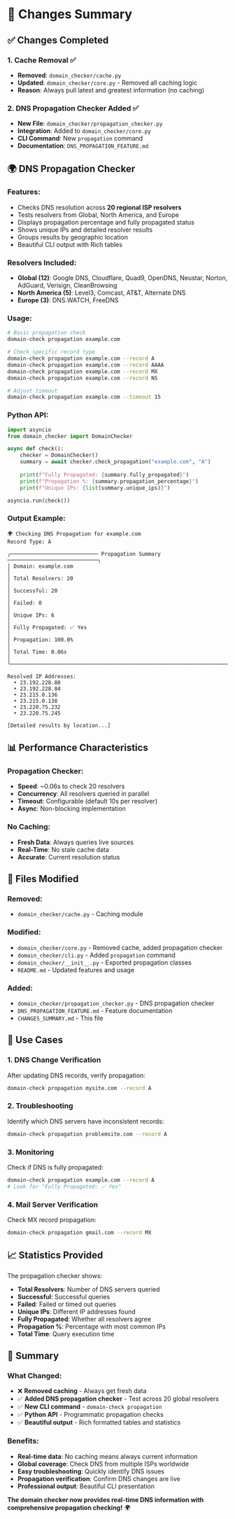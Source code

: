 # 📝 Changes Summary

## ✅ **Changes Completed**

### **1. Cache Removal** ✅
- **Removed**: `domain_checker/cache.py`
- **Updated**: `domain_checker/core.py` - Removed all caching logic
- **Reason**: Always pull latest and greatest information (no caching)

### **2. DNS Propagation Checker Added** ✅
- **New File**: `domain_checker/propagation_checker.py`
- **Integration**: Added to `domain_checker/core.py`
- **CLI Command**: New `propagation` command
- **Documentation**: `DNS_PROPAGATION_FEATURE.md`

## 🌍 **DNS Propagation Checker**

### **Features:**
- Checks DNS resolution across **20 regional ISP resolvers**
- Tests resolvers from Global, North America, and Europe
- Displays propagation percentage and fully propagated status
- Shows unique IPs and detailed resolver results
- Groups results by geographic location
- Beautiful CLI output with Rich tables

### **Resolvers Included:**
- **Global (12)**: Google DNS, Cloudflare, Quad9, OpenDNS, Neustar, Norton, AdGuard, Verisign, CleanBrowsing
- **North America (5)**: Level3, Comcast, AT&T, Alternate DNS
- **Europe (3)**: DNS.WATCH, FreeDNS

### **Usage:**
```bash
# Basic propagation check
domain-check propagation example.com

# Check specific record type
domain-check propagation example.com --record A
domain-check propagation example.com --record AAAA
domain-check propagation example.com --record MX
domain-check propagation example.com --record NS

# Adjust timeout
domain-check propagation example.com --timeout 15
```

### **Python API:**
```python
import asyncio
from domain_checker import DomainChecker

async def check():
    checker = DomainChecker()
    summary = await checker.check_propagation("example.com", "A")
    
    print(f"Fully Propagated: {summary.fully_propagated}")
    print(f"Propagation %: {summary.propagation_percentage}")
    print(f"Unique IPs: {list(summary.unique_ips)}")

asyncio.run(check())
```

### **Output Example:**
```
🌍 Checking DNS Propagation for example.com
Record Type: A

╭──────────────────────────── Propagation Summary ─────────────────────────────╮
│ Domain: example.com                                                          │
│ Total Resolvers: 20                                                          │
│ Successful: 20                                                               │
│ Failed: 0                                                                    │
│ Unique IPs: 6                                                                │
│ Fully Propagated: ✅ Yes                                                     │
│ Propagation: 100.0%                                                          │
│ Total Time: 0.06s                                                            │
╰──────────────────────────────────────────────────────────────────────────────╯

Resolved IP Addresses:
  • 23.192.228.80
  • 23.192.228.84
  • 23.215.0.136
  • 23.215.0.138
  • 23.220.75.232
  • 23.220.75.245

[Detailed results by location...]
```

## 📊 **Performance Characteristics**

### **Propagation Checker:**
- **Speed**: ~0.06s to check 20 resolvers
- **Concurrency**: All resolvers queried in parallel
- **Timeout**: Configurable (default 10s per resolver)
- **Async**: Non-blocking implementation

### **No Caching:**
- **Fresh Data**: Always queries live sources
- **Real-Time**: No stale cache data
- **Accurate**: Current resolution status

## 🔧 **Files Modified**

### **Removed:**
- `domain_checker/cache.py` - Caching module

### **Modified:**
- `domain_checker/core.py` - Removed cache, added propagation checker
- `domain_checker/cli.py` - Added `propagation` command
- `domain_checker/__init__.py` - Exported propagation classes
- `README.md` - Updated features and usage

### **Added:**
- `domain_checker/propagation_checker.py` - DNS propagation checker
- `DNS_PROPAGATION_FEATURE.md` - Feature documentation
- `CHANGES_SUMMARY.md` - This file

## 🎯 **Use Cases**

### **1. DNS Change Verification**
After updating DNS records, verify propagation:
```bash
domain-check propagation mysite.com --record A
```

### **2. Troubleshooting**
Identify which DNS servers have inconsistent records:
```bash
domain-check propagation problemsite.com --record A
```

### **3. Monitoring**
Check if DNS is fully propagated:
```bash
domain-check propagation example.com --record A
# Look for "Fully Propagated: ✅ Yes"
```

### **4. Mail Server Verification**
Check MX record propagation:
```bash
domain-check propagation gmail.com --record MX
```

## 📈 **Statistics Provided**

The propagation checker shows:
- **Total Resolvers**: Number of DNS servers queried
- **Successful**: Successful queries
- **Failed**: Failed or timed out queries
- **Unique IPs**: Different IP addresses found
- **Fully Propagated**: Whether all resolvers agree
- **Propagation %**: Percentage with most common IPs
- **Total Time**: Query execution time

## 🎉 **Summary**

### **What Changed:**
- ❌ **Removed caching** - Always get fresh data
- ✅ **Added DNS propagation checker** - Test across 20 global resolvers
- ✅ **New CLI command** - `domain-check propagation`
- ✅ **Python API** - Programmatic propagation checks
- ✅ **Beautiful output** - Rich formatted tables and statistics

### **Benefits:**
- **Real-time data**: No caching means always current information
- **Global coverage**: Check DNS from multiple ISPs worldwide
- **Easy troubleshooting**: Quickly identify DNS issues
- **Propagation verification**: Confirm DNS changes are live
- **Professional output**: Beautiful CLI presentation

**The domain checker now provides real-time DNS information with comprehensive propagation checking!** 🌍
